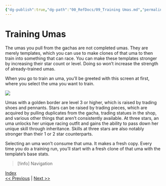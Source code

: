 ```yaml
---
{"dg-publish":true,"dg-path":"00_RefDocs/09_Training Umas.md","permalink":"/00-ref-docs/09-training-umas/","created":"2025-07-21T15:20:50.126+07:00","updated":"2025-07-21T15:45:05.126+07:00"}
---
```


# Training Umas

The umas you pull from the gachas are not completed umas. They are merely templates, which you can use to make clones of that uma to then train into something that can race. You can make these templates stronger by increasing their star count or level. Doing so won’t increase the strength of already-trained umas.

When you go to train an uma, you’ll be greeted with this screen at first, where you select the uma you want to train.

![](https://lh7-rt.googleusercontent.com/docsz/AD_4nXc8buDMLeKAMJga_fT0UFIEaO3JE8gbaoidaLLPyDpCOFvbu5CI7dNY2K5PnwglT6qaBRK4OVXwsY5q87LtCat9Dk7xY2MHMaznUeYXmK0aEULPtVEHavsQ9MsPJiiEDSKRIKiu?key=fhZ7zmP8tVEVYyEYXLguJQ)

Umas with a golden border are level 3 or higher, which is raised by trading shoes and pennants. Stars can be raised by trading pieces, which are acquired by pulling duplicates from the gacha, trading statues in the shop, and various other things that aren’t consistently available. At three stars, an uma unlocks her unique racing outfit and gains the ability to pass down her unique skill through inheritance. Skills at three stars are also notably stronger than their 1 or 2 star counterparts.

Selecting an uma won’t consume that uma. It makes a fresh copy. Every time you do a training run, you’ll start with a fresh clone of that uma with the template’s base stats.


> [!info] Navigation
<p><span><a data-tooltip-position="top" aria-label="00_News" data-href="00_News" href="00_News" class="internal-link" target="_blank" rel="noopener nofollow">Index</a><br>
<a data-tooltip-position="top" aria-label="08_Frequently Asked Questions" data-href="08_Frequently Asked Questions" href="08_Frequently Asked Questions" class="internal-link" target="_blank" rel="noopener nofollow">&lt;&lt; Previous</a> | <a data-tooltip-position="top" aria-label="10_Legacies" data-href="10_Legacies" href="10_Legacies" class="internal-link" target="_blank" rel="noopener nofollow">Next &gt;&gt;</a></span></p>
